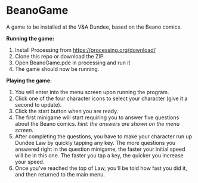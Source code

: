 # BeanoGame
A game to be installed at the V&amp;A Dundee, based on the Beano comics.

**Running the game:**
1. Install Processing from https://processing.org/download/
2. Clone this repo or download the ZIP.
3. Open BeanoGame.pde in processing and run it
4. The game should now be running.

**Playing the game:**
1. You will enter into the menu screen upon running the program.
2. Click one of the four character icons to select your character (give it a second to update).
3. Click the start button when you are ready.
4. The first minigame will start requiring you to answer five questions about the Beano comics. *hint: the answers are shown on the menu screen.*
5. After completing the questions, you have to make your character run up Dundee Law by quickly tapping any key. The more questions you answered right in the question minigame, the faster your initial speed will be in this one. The faster you tap a key, the quicker you increase your speed.
6. Once you've reached the top of Law, you'll be told how fast you did it, and then returned to the main menu.
